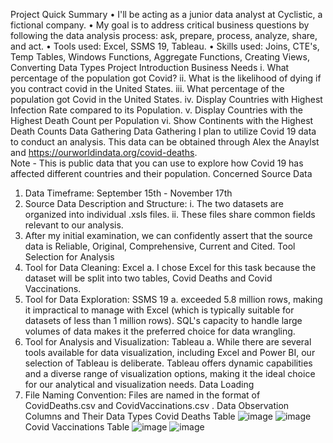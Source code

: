 Project Quick Summary
•	I'll be acting as a junior data analyst at Cyclistic, a fictional company.
•	My goal is to address critical business questions by following the data analysis process: ask, prepare, process, analyze, share, and act.
•	Tools used: Excel, SSMS 19, Tableau.
•	Skills used: Joins, CTE's, Temp Tables, Windows Functions, Aggregate Functions, Creating Views, Converting Data Types
Project Introduction
Business Needs 
i.	What percentage of the population got Covid?
ii.	What is the likelihood of dying if you contract covid in the United States.
iii.	What percentage of the population got Covid in the United States.
iv.	Display Countries with Highest Infection Rate compared to its Population.
v.	Display Countries with the Highest Death Count per Population
vi.	Show Continents with the Highest Death Counts
Data Gathering
Data Gathering
I plan to utilize Covid 19 data to conduct an analysis. This data can be obtained through Alex the Anaylst and https://ourworldindata.org/covid-deaths.  
Note - This is public data that you can use to explore how Covid 19 has affected different countries and their population. 
Concerned Source Data
1.	Data Timeframe: September 15th - November 17th 
2.	Source Data Description and Structure:
i.	The two datasets are organized into individual .xsls files. 
ii.	These files share common fields relevant to our analysis.
3.	After my initial examination, we can confidently assert that the source data is Reliable, Original, Comprehensive, Current and Cited.
Tool Selection for Analysis
1.	Tool for Data Cleaning: Excel 
a.	I chose Excel for this task because the dataset will be split into two tables, Covid Deaths and Covid Vaccinations.
2.	Tool for Data Exploration: SSMS 19
a.	 exceeded 5.8 million rows, making it impractical to manage with Excel (which is typically suitable for datasets of less than 1 million rows). SQL's capacity to handle large volumes of data makes it the preferred choice for data wrangling.
3.	Tool for Analysis and Visualization: Tableau
a.	While there are several tools available for data visualization, including Excel and Power BI, our selection of Tableau is deliberate. Tableau offers dynamic capabilities and a diverse range of visualization options, making it the ideal choice for our analytical and visualization needs.
Data Loading
1.	File Naming Convention: Files are named in the format of CovidDeaths.csv and CovidVaccinations.csv .
Data Observation
Columns and Their Data Types 
Covid Deaths Table
![image](https://github.com/Antoniachanel/IS691/assets/124207040/2b9358a3-4405-4533-b432-0290f50e23af)
![image](https://github.com/Antoniachanel/IS691/assets/124207040/dd8c85fb-4cc6-43d0-afec-ac5402291f1d)
Covid Vaccinations Table
![image](https://github.com/Antoniachanel/IS691/assets/124207040/5a8546e2-c07e-446f-8ff1-eee0e06ceab8)
![image](https://github.com/Antoniachanel/IS691/assets/124207040/445de528-f4c7-452d-a7e5-9564efe319fb)






